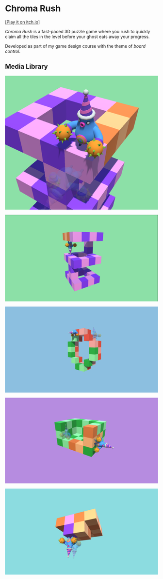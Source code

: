 # Chroma Rush

[[Play it on itch.io]](https://benkostiuk.itch.io/chroma-rush)

_Chroma Rush_ is a fast-paced 3D puzzle game where you rush to quickly claim all the tiles in the level before your ghost eats away your progress.

Developed as part of my game design course with the theme of _board control_.

## Media Library

![Thumnail](./screenshots/ChromaRushThumb.PNG)

![Screenshot 1](./screenshots/ChromaRushSc1.PNG)

![Screenshot 2](./screenshots/ChromaRushSc2.PNG)

![Screenshot 3](./screenshots/ChromaRushSc3.PNG)

![Screenshot 4](./screenshots/ChromaRushSc4.PNG)
